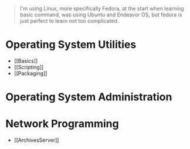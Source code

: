 > I'm using Linux, more specifically Fedora, at the start when learning basic command, was using Ubuntu and Endeavor OS, but fedora is just perfect to learn not too complicated. 
# Operating System Utilities
- [[Basics]] 
- [[Scripting]]
- [[Packaging]]
# Operating System Administration


# Network Programming
- [[ArchivesServer]]